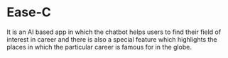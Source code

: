 # Ease-C
It is an AI based app in which the chatbot helps users to  find their field of interest in career and there is also a special feature which highlights the places in which the particular career is famous for in the globe.  
